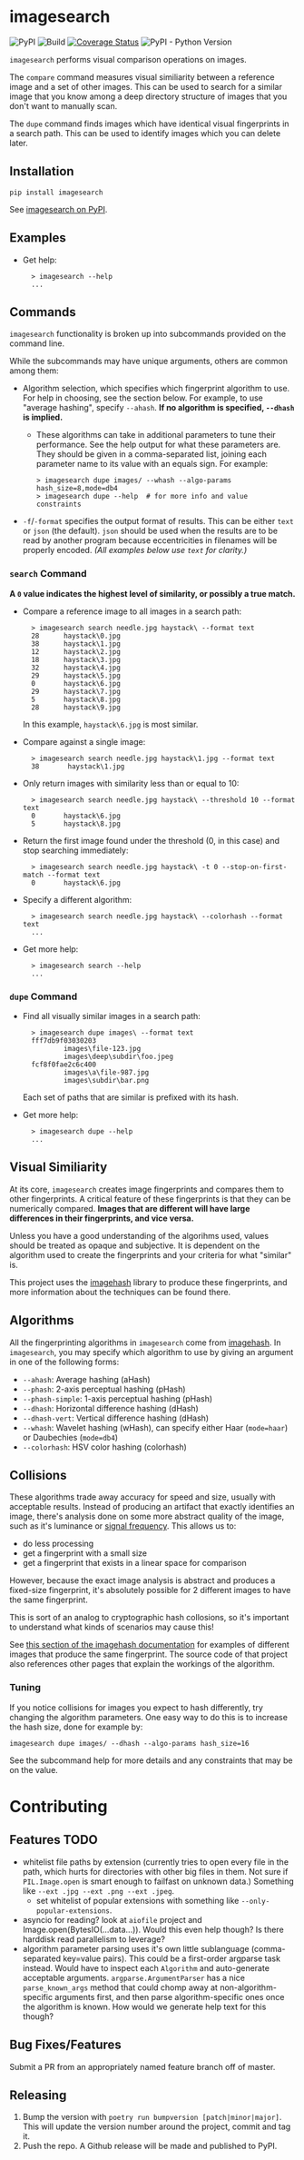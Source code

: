 # imagesearch

![PyPI](https://img.shields.io/pypi/v/imagesearch)
![Build](https://github.com/t-mart/imagesearch/workflows/Build/badge.svg?branch=master)
[![Coverage Status](https://coveralls.io/repos/github/t-mart/imagesearch/badge.svg?branch=master)](
https://coveralls.io/github/t-mart/imagesearch?branch=master)
![PyPI - Python Version](https://img.shields.io/pypi/pyversions/imagesearch)

`imagesearch` performs visual comparison operations on images.

The `compare` command measures visual similiarity between a reference image and a set of other
images. This can be used to search for a similar image that you know among a deep directory
structure of images that you don't want to manually scan.

The `dupe` command finds images which have identical visual fingerprints in a search path. This
can be used to identify images which you can delete later.

## Installation

    pip install imagesearch

See [imagesearch on PyPI](https://pypi.org/project/imagesearch/).

## Examples

- Get help:

        > imagesearch --help
        ...

## Commands

`imagesearch` functionality is broken up into subcommands provided on the command line.

While the subcommands may have unique arguments, others are common among them:

- Algorithm selection, which specifies which fingerprint algorithm to use. For help in choosing, see
  the section below. For example, to use "average hashing", specify `--ahash`. **If no algorithm is
  specified, `--dhash` is implied.**

  - These algorithms can take in additional parameters to tune their performance. See the help
    output for what these parameters are. They should be given in a comma-separated list, joining
    each parameter name to its value with an equals sign. For example:

    ```
    > imagesearch dupe images/ --whash --algo-params hash_size=8,mode=db4
    > imagesearch dupe --help  # for more info and value constraints
    ```

- `-f`/`-format` specifies the output format of results. This can be either `text` or `json` (the
  default). `json` should be used when the results are to be read by another program because
  eccentricities in filenames will be properly encoded. _(All examples below use `text` for
  clarity.)_

### `search` Command

**A `0` value indicates the highest level of similarity, or possibly a true match.**

- Compare a reference image to all images in a search path:

        > imagesearch search needle.jpg haystack\ --format text
        28      haystack\0.jpg
        38      haystack\1.jpg
        12      haystack\2.jpg
        18      haystack\3.jpg
        32      haystack\4.jpg
        29      haystack\5.jpg
        0       haystack\6.jpg
        29      haystack\7.jpg
        5       haystack\8.jpg
        28      haystack\9.jpg

    In this example, `haystack\6.jpg` is most similar.

- Compare against a single image:

        > imagesearch search needle.jpg haystack\1.jpg --format text
        38       haystack\1.jpg

- Only return images with similarity less than or equal to 10:

        > imagesearch search needle.jpg haystack\ --threshold 10 --format text
        0       haystack\6.jpg
        5       haystack\8.jpg

- Return the first image found under the threshold (0, in this case) and stop searching immediately:

        > imagesearch search needle.jpg haystack\ -t 0 --stop-on-first-match --format text
        0       haystack\6.jpg

- Specify a different algorithm:

        > imagesearch search needle.jpg haystack\ --colorhash --format text
        ...

- Get more help:

        > imagesearch search --help
        ...

### `dupe` Command

- Find all visually similar images in a search path:

        > imagesearch dupe images\ --format text
        fff7db9f03030203
                images\file-123.jpg
                images\deep\subdir\foo.jpeg
        fcf8f0fae2c6c400
                images\a\file-987.jpg
                images\subdir\bar.png

    Each set of paths that are similar is prefixed with its hash.

- Get more help:

        > imagesearch dupe --help
        ...

## Visual Similiarity

At its core, `imagesearch` creates image fingerprints and compares them to other fingerprints. A
critical feature of these fingerprints is that they can be numerically compared. **Images that are
different will have large differences in their fingerprints, and vice versa.**

Unless you have a good understanding of the algorihms used, values should be treated as opaque and
subjective. It is dependent on the algorithm used to create the fingerprints and your criteria for
what "similar" is.

This project uses the
[imagehash](https://github.com/JohannesBuchner/imagehash) library to produce these fingerprints, and
more information about the techniques can be found there.

## Algorithms

All the fingerprinting algorithms in `imagesearch` come from
[imagehash](https://github.com/JohannesBuchner/imagehash). In `imagesearch`, you may specify which
algorithm to use by giving an argument in one of the following forms:

- `--ahash`: Average hashing (aHash)
- `--phash`: 2-axis perceptual hashing (pHash)
- `--phash-simple`: 1-axis perceptual hashing (pHash)
- `--dhash`: Horizontal difference hashing (dHash)
- `--dhash-vert`: Vertical difference hashing (dHash)
- `--whash`: Wavelet hashing (wHash), can specify either Haar (`mode=haar`) or Daubechies
  (`mode=db4`)
- `--colorhash`: HSV color hashing (colorhash)

## Collisions
These algorithms trade away accuracy for speed and size, usually with acceptable results. Instead of
producing an artifact that exactly identifies an image, there's analysis done on some more abstract
quality of the image, such as it's luminance or
[signal frequency](https://en.wikipedia.org/wiki/Discrete_cosine_transform). This allows us
to:
- do less processing
- get a fingerprint with a small size
- get a fingerprint that exists in a linear space for comparison

However, because the exact image analysis is abstract and produces a fixed-size fingerprint, it's
absolutely possible for 2 different images to have the same fingerprint.

This is sort of an analog to cryptographic hash collosions, so it's important to understand what
kinds of scenarios may cause this!

See
[this section of the imagehash documentation](
https://github.com/JohannesBuchner/imagehash#example-results) for examples of different images that
produce the same fingerprint. The source code of that project also references other pages that
explain the workings of the algorithm.

### Tuning
If you notice collisions for images you expect to hash differently, try changing the algorithm
parameters. One easy way to do this is to increase the hash size, done for example by:

```
imagesearch dupe images/ --dhash --algo-params hash_size=16
```

See the subcommand help for more details and any constraints that may be on the value.

# Contributing

## Features TODO

- whitelist file paths by extension (currently tries to open every file in the path, which
  hurts for directories with other big files in them. Not sure if `PIL.Image.open` is smart enough
  to failfast on unknown data.) Something like `--ext .jpg --ext .png --ext .jpeg`.
  - set whitelist of popular extensions with something like `--only-popular-extensions`.
- asyncio for reading? look at `aiofile` project and Image.open(BytesIO(...data...)). Would this
  even help though? Is there harddisk read parallelism to leverage?
- algorithm parameter parsing uses it's own little sublanguage (comma-separated key=value pairs).
  This could be a first-order argparse task instead. Would have to inspect each `Algorithm` and
  auto-generate acceptable arguments. `argparse.ArgumentParser` has a nice `parse_known_args`
  method that could chomp away at non-algorithm-specific arguments first, and then parse
  algorithm-specific ones once the algorithm is known. How would we generate help text for this
  though?

## Bug Fixes/Features

Submit a PR from an appropriately named feature branch off of master.

## Releasing

1. Bump the version with `poetry run bumpversion [patch|minor|major]`. This will update the version
number around the project, commit and tag it.
2. Push the repo. A Github release will be made and published to PyPI.
